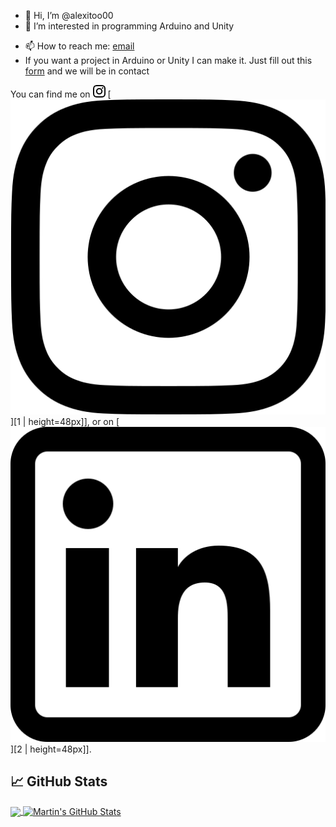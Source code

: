 - 👋 Hi, I’m @alexitoo00
- 👀 I’m interested in programming Arduino and Unity
<!-- - 🌱 I’m currently learning Python, HTML, JS and P5 -->
<!-- - 💞️ I’m looking to collaborate on ... -->
- 📫 How to reach me: [email](mailto:alexandrocb2013@gmail.com)
- If you want a project in Arduino or Unity I can make it. Just fill out this [form](https://forms.gle/pYErQNpCNwktjLja7) and we will be in contact

<!---
alexitoo00/alexitoo00 is a ✨ special ✨ repository because its `README.md` (this file) appears on your GitHub profile.
You can click the Preview link to take a look at your changes.
--->


<!-- Actual text -->

You can find me on <img src="https://raw.githubusercontent.com/alexitoo00/alexitoo00/master/instagram.png" width="20" /> [![Instagram][1.2]][1 | height=48px]], or on [![LinkedIn][2.2]][2 | height=48px]].

<!-- Icons -->
<!-- <a href="https://www.flaticon.es/iconos-gratis/instagram" title="instagram iconos">Instagram iconos creados por Freepik - Flaticon</a> -->
[1.2]: https://raw.githubusercontent.com/alexitoo00/alexitoo00/master/instagram.png
<!-- <a href="https://www.flaticon.es/iconos-gratis/linkedin" title="linkedin iconos">Linkedin iconos creados por Freepik - Flaticon</a> -->
[2.2]: https://raw.githubusercontent.com/alexitoo00/alexitoo00/master/linkedin.png

<!-- Links to your social media accounts -->

[1]: https://www.instagram.com/alexitoo_cb/
[2]: https://www.linkedin.com/in/alejandrocasalbarreiro/



## &#x1f4c8; GitHub Stats

<a href="https://github.com/alexitoo00/alexitoo00">
  <img align="center" src="https://github-readme-stats.vercel.app/api/top-langs/?username=alexitoo00&hide=java,html&title_color=ffffff&text_color=c9cacc&icon_color=2bbc8a&bg_color=1d1f21" />
</a>
<a href="https://github.com/alexitoo00/alexitoo00">
  <img align="center" src="https://github-readme-stats.vercel.app/api?username=alexitoo00&show_icons=true&line_height=27&count_private=true&title_color=ffffff&text_color=c9cacc&icon_color=2bbc8a&bg_color=1d1f21" alt="Martin's GitHub Stats" />
</a> 



